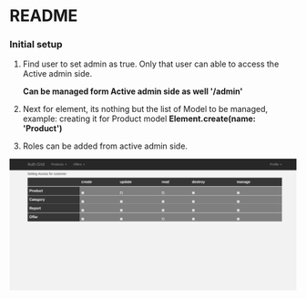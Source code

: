 # README

### Initial setup

1. Find user to set admin as true. Only that user can able to access the Active admin side.

     **Can be managed form Active admin side as well '/admin'**

2. Next for element, its nothing but the list of Model to be managed, example: creating it for Product model
     **Element.create(name: 'Product')**   
     
3. Roles can be added from active admin side.


![Customer Grid](/app/assets/images/customer-grid.png?raw=true "Customerrr Grid")
